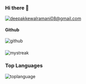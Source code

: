 ### Hi there 👋
<a href="mailto:deepakkewalramani08@gmail.com">![deepakkewalramani08@gmail.com](https://img.shields.io/badge/Gmail-D14836?style=for-the-badge&logo=gmail&logoColor=white)</a>
<!--
**DeepakKewalramani/DeepakKewalramani** is a ✨ _special_ ✨ repository because its `README.md` (this file) appears on your GitHub profile.

Here are some ideas to get you started:

- 🔭 I’m currently working on ...
- 🌱 I’m currently learning ...
- 👯 I’m looking to collaborate on ...
- 🤔 I’m looking for help with ...
- 💬 Ask me about ...
- 📫 How to reach me: ...
- 😄 Pronouns: ...
- ⚡ Fun fact: ...
-->

#### Github 
 <img align="center" src="https://github-readme-stats.vercel.app/api?username=deepakkewalramani&show_icons=true&theme=dracula" alt="github"/>
 
###
 <img align="center" src="https://github-readme-streak-stats.herokuapp.com/?user=deepakkewalramani&theme=dracula" alt="mystreak"/>

### Top Languages
 <img align="center" src="https://github-readme-stats.vercel.app/api/top-langs/?username=deepakkewalramani&layout=compact&show_icons=true&locale=en&layout=compact&hide=html&card_width=500&theme=dracula" alt="toplanguage"/>


